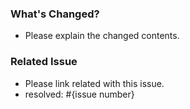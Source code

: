 ### What's Changed?
- Please explain the changed contents.

### Related Issue
- Please link related with this issue.
- resolved: #{issue number}